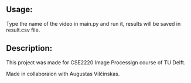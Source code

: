 ## Usage:
Type the name of the video in main.py and run it, results will be saved in result.csv file.

## Description:
This project was made for CSE2220 Image Processign course of TU Delft.

Made in collaboraion with Augustas Vilčinskas.

